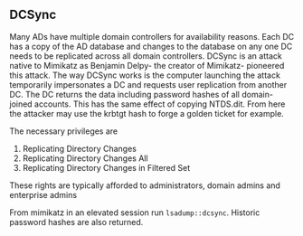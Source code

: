 DCSync
------

Many ADs have multiple domain controllers for availability reasons. Each DC has a copy of the AD database and changes to the database on any one DC needs to be replicated across all domain controllers. DCSync is an attack native to Mimikatz as Benjamin Delpy- the creator of Mimikatz- pioneered this attack. The way DCSync works is the computer launching the attack temporarily impersonates a DC and requests user replication from another DC. The DC returns the data including password hashes of all domain-joined accounts. This has the same effect of copying NTDS.dit. From here the attacker may use the krbtgt hash to forge a golden ticket for example.

The necessary privileges are
1. Replicating Directory Changes
2. Replicating Directory Changes All
3. Replicating Directory Changes in Filtered Set

These rights are typically afforded to administrators, domain admins and enterprise admins

From mimikatz in an elevated session run `lsadump::dcsync`. Historic password hashes are also returned.
